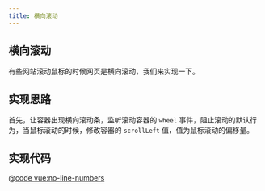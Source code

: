 ```yaml
---
title: 横向滚动
---
```


## 横向滚动

有些网站滚动鼠标的时候网页是横向滚动，我们来实现一下。

<horizontal-scroll />

## 实现思路

首先，让容器出现横向滚动条，监听滚动容器的 `wheel` 事件，阻止滚动的默认行为，当鼠标滚动的时候，修改容器的 `scrollLeft` 值，值为鼠标滚动的偏移量。

## 实现代码

@[code vue:no-line-numbers](@components/horizontalScroll.vue)
